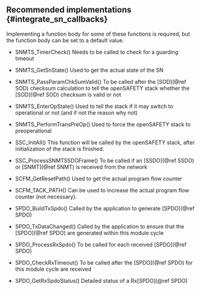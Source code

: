 Recommended implementations {#integrate_sn_callbacks}
---------------------------------

Implementing a function body for some of these functions is required, but the function body can be set to a default value.

- SNMTS_TimerCheck()  Needs to be called to check for a guarding timeout  

- SNMTS_GetSnState()  Used to get the actual state of the SN  

- SNMTS_PassParamChkSumValid()  To be called after the [SOD](@ref SOD) checksum calculation to tell the openSAFETY stack whether the [SOD](@ref SOD) checksum is valid or not 

- SNMTS_EnterOpState()  Used to tell the stack if it may switch to operational or not (and if not the reason why not)  

- SNMTS_PerformTransPreOp()  Used to force the openSAFETY stack to preoperational 

- SSC_InitAll()  This function will be called by the openSAFETY stack, after initialization of the stack is finished.  

- SSC_ProcessSNMTSSDOFrame()  To be called if an [SSDO](@ref SSDO) or [SNMT](@ref SNMT) is received from the network 

- SCFM_GetResetPath()  Used to get the actual program flow counter 

- SCFM_TACK_PATH()  Can be used to increase the actual program flow counter (not necessary).

- SPDO_BuildTxSpdo()  Called by the application to generate [SPDO](@ref SPDO) 

- SPDO_TxDataChanged()  Called by the application to ensure that the [SPDO](@ref SPDO) are generated within this module cycle  

- SPDO_ProcessRxSpdo()  To be called for each received [SPDO](@ref SPDO)  

- SPDO_CheckRxTimeout()  To be called after the [SPDO](@ref SPDO) for this module cycle are received  

- SPDO_GetRxSpdoStatus()  Detailed status of a Rx[SPDO](@ref SPDO) 

